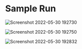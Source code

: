 # Sample Run

![Screenshot 2022-05-30 192730](https://user-images.githubusercontent.com/76675748/171071201-82f4a33c-f37d-4657-9522-f97e1d4e4bfe.png)

![Screenshot 2022-05-30 192750](https://user-images.githubusercontent.com/76675748/171071143-a52984d0-e26b-4e62-9001-43eff8c9fdaa.png)

![Screenshot 2022-05-30 192832](https://user-images.githubusercontent.com/76675748/171071149-3628b073-b667-46e2-ac83-8fb7555c932a.png)
